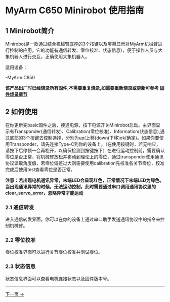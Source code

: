 # MyArm C650 Minirobot 使用指南

## 1 Minirobot简介

Minirobot是一款通过结合机械臂底座的3个按键以及屏幕显示对MyArm机械臂进行控制的应用。它的功能有通信转发、零位校准、状态信息），便于操作人员与大象机器人进行交互，正确使用大象机器人。


适用设备：

-MyArm C650

**该产品出厂时已经烧录所有固件,不需要重复烧录,如需要重新烧录或更新可参考 [固件烧录章节](https://docs.elephantrobotics.com/docs/myarm-controller-650-cn/4-FunctionsAndApplications/5-BasicFunctions/5.2-SoftwareUsageInstructions/5.2.3-flash_firmwares.html)**

## 2 如何使用

在你更新完basic固件之后，接通电源，按下电源开关Minirobot启动。主界面显示有Transponder(通信转发)、Calibration(零位校准)、Information(状态信息),通过底部的3个按键去控制选择，分别为up(上移)down(下移)ok(确定)。如果你要使用Transponder，请先连接Type-C到你的设备上。（在使用按键时，若无响应，请按下后停顿一会再松开，以确保检测到按键按下）在进行运动控制前，需要确认零位是否正常，将机械臂放松并移动到理论上的零位，通过transponder使用通讯协议读取角度值，若零位偏差过大则需要使用calibration先校准各关节零位，校准完成后使用test查看零位是否正常。

**注意：若出现电机通讯异常，末端LED会呈现红色，正常情况下末端LED为绿色。当出现通讯异常的时候，无法运动控制，此时需要通过串口调用通讯协议里的clear_servo_error，忽略异常才能运动**

### 2.1 通信转发

进入通信转发界面，你可以在你的设备上通过串口助手发送通讯协议中的指令来控制机械臂。

### 2.2 零位校准

零位校准界面可以进行关节零位校准并测试零位。

### 2.3 状态信息

状态信息界面可以查看电机连接状态以及固件版本号。

---

 [下一页 →](./5.2.2-calibrate.md)
